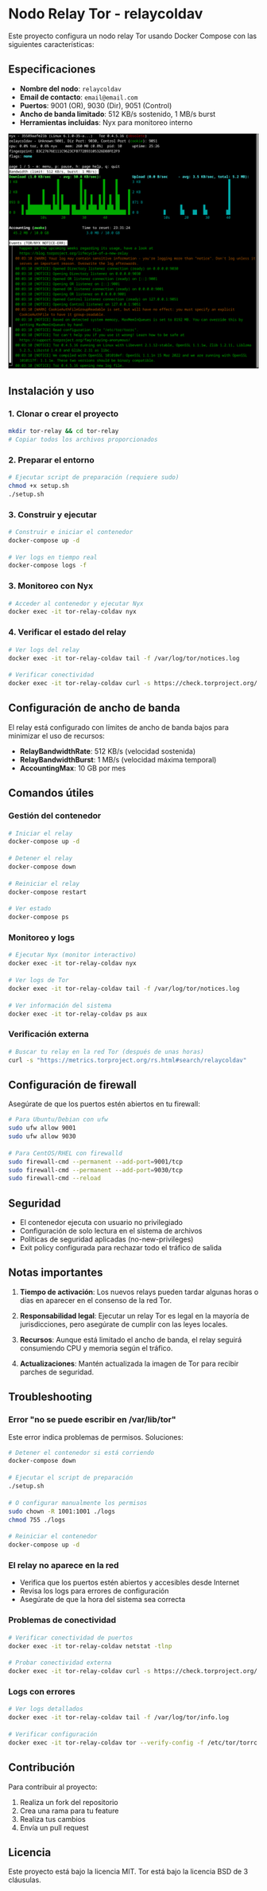 # Nodo Relay Tor - relaycoldav

Este proyecto configura un nodo relay Tor usando Docker Compose con las siguientes características:

## Especificaciones

- **Nombre del nodo**: `relaycoldav`
- **Email de contacto**: `email@email.com`
- **Puertos**: 9001 (OR), 9030 (Dir), 9051 (Control)
- **Ancho de banda limitado**: 512 KB/s sostenido, 1 MB/s burst
- **Herramientas incluidas**: Nyx para monitoreo interno

![demo](./doc/Screenshot_2025-05-30_19-28-47.png)

## Instalación y uso

### 1. Clonar o crear el proyecto

```bash
mkdir tor-relay && cd tor-relay
# Copiar todos los archivos proporcionados
```

### 2. Preparar el entorno

```bash
# Ejecutar script de preparación (requiere sudo)
chmod +x setup.sh
./setup.sh
```

### 3. Construir y ejecutar

```bash
# Construir e iniciar el contenedor
docker-compose up -d

# Ver logs en tiempo real
docker-compose logs -f
```

### 3. Monitoreo con Nyx

```bash
# Acceder al contenedor y ejecutar Nyx
docker exec -it tor-relay-coldav nyx
```

### 4. Verificar el estado del relay

```bash
# Ver logs del relay
docker exec -it tor-relay-coldav tail -f /var/log/tor/notices.log

# Verificar conectividad
docker exec -it tor-relay-coldav curl -s https://check.torproject.org/
```

## Configuración de ancho de banda

El relay está configurado con límites de ancho de banda bajos para minimizar el uso de recursos:

- **RelayBandwidthRate**: 512 KB/s (velocidad sostenida)
- **RelayBandwidthBurst**: 1 MB/s (velocidad máxima temporal)
- **AccountingMax**: 10 GB por mes

## Comandos útiles

### Gestión del contenedor

```bash
# Iniciar el relay
docker-compose up -d

# Detener el relay
docker-compose down

# Reiniciar el relay
docker-compose restart

# Ver estado
docker-compose ps
```

### Monitoreo y logs

```bash
# Ejecutar Nyx (monitor interactivo)
docker exec -it tor-relay-coldav nyx

# Ver logs de Tor
docker exec -it tor-relay-coldav tail -f /var/log/tor/notices.log

# Ver información del sistema
docker exec -it tor-relay-coldav ps aux
```

### Verificación externa

```bash
# Buscar tu relay en la red Tor (después de unas horas)
curl -s "https://metrics.torproject.org/rs.html#search/relaycoldav"
```

## Configuración de firewall

Asegúrate de que los puertos estén abiertos en tu firewall:

```bash
# Para Ubuntu/Debian con ufw
sudo ufw allow 9001
sudo ufw allow 9030

# Para CentOS/RHEL con firewalld
sudo firewall-cmd --permanent --add-port=9001/tcp
sudo firewall-cmd --permanent --add-port=9030/tcp
sudo firewall-cmd --reload
```

## Seguridad

- El contenedor ejecuta con usuario no privilegiado
- Configuración de solo lectura en el sistema de archivos
- Políticas de seguridad aplicadas (no-new-privileges)
- Exit policy configurada para rechazar todo el tráfico de salida

## Notas importantes

1. **Tiempo de activación**: Los nuevos relays pueden tardar algunas horas o días en aparecer en el consenso de la red Tor.

2. **Responsabilidad legal**: Ejecutar un relay Tor es legal en la mayoría de jurisdicciones, pero asegúrate de cumplir con las leyes locales.

3. **Recursos**: Aunque está limitado el ancho de banda, el relay seguirá consumiendo CPU y memoria según el tráfico.

4. **Actualizaciones**: Mantén actualizada la imagen de Tor para recibir parches de seguridad.

## Troubleshooting

### Error "no se puede escribir en /var/lib/tor"

Este error indica problemas de permisos. Soluciones:

```bash
# Detener el contenedor si está corriendo
docker-compose down

# Ejecutar el script de preparación
./setup.sh

# O configurar manualmente los permisos
sudo chown -R 1001:1001 ./logs
chmod 755 ./logs

# Reiniciar el contenedor
docker-compose up -d
```

### El relay no aparece en la red

- Verifica que los puertos estén abiertos y accesibles desde Internet
- Revisa los logs para errores de configuración
- Asegúrate de que la hora del sistema sea correcta

### Problemas de conectividad

```bash
# Verificar conectividad de puertos
docker exec -it tor-relay-coldav netstat -tlnp

# Probar conectividad externa
docker exec -it tor-relay-coldav curl -s https://check.torproject.org/
```

### Logs con errores

```bash
# Ver logs detallados
docker exec -it tor-relay-coldav tail -f /var/log/tor/info.log

# Verificar configuración
docker exec -it tor-relay-coldav tor --verify-config -f /etc/tor/torrc
```

## Contribución

Para contribuir al proyecto:
1. Realiza un fork del repositorio
2. Crea una rama para tu feature
3. Realiza tus cambios
4. Envía un pull request

## Licencia

Este proyecto está bajo la licencia MIT. Tor está bajo la licencia BSD de 3 cláusulas.
